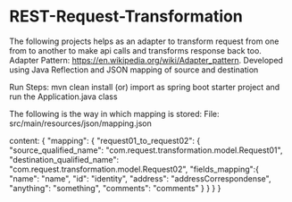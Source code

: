 # REST-Request-Transformation
The following projects helps as an adapter to transform request from one from to another to make api calls and transforms response back too.
Adapter Pattern: https://en.wikipedia.org/wiki/Adapter_pattern.
Developed using Java Reflection and JSON mapping of source and destination

Run Steps:
mvn clean install (or) import as spring boot starter project and run the Application.java class

The following is the way in which mapping is stored:
File: src/main/resources/json/mapping.json

content: 
{
	"mapping": {
		"request01_to_request02": {
			"source_qualified_name": "com.request.transformation.model.Request01",
			"destination_qualified_name": "com.request.transformation.model.Request02",
			"fields_mapping":{
				"name": "name",
				"id": "identity",
				"address": "addressCorrespondense",
				"anything": "something",
				"comments": "comments"
			}
		}
	}
}
